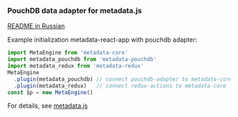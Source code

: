 ### PouchDB data adapter for metadata.js

[README in Russian](README.md)

Example initialization metadata-react-app with pouchdb adapter:
```javascript
import MetaEngine from 'metadata-core'
import metadata_pouchdb from 'metadata-pouchdb'
import metadata_redux from 'metadata-redux'
MetaEngine
  .plugin(metadata_pouchdb) // connect pouchdb-adapter to metadata-core
  .plugin(metadata_redux)   // connect redux-actions to metadata-core
const $p = new MetaEngine()
```

For details, see [metadata.js](https://github.com/oknosoft/metadata.js)
